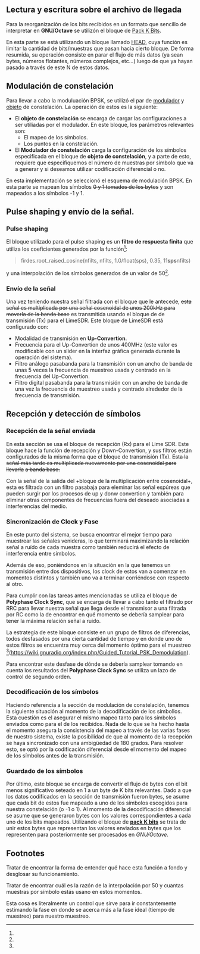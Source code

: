 ## Lectura y escritura sobre el archivo de llegada
Para la reorganización de los bits recibidos en un formato que sencillo de
interpretar en **GNU/Octave** se utilizón el bloque de 
[Pack K Bits](https://wiki.gnuradio.org/index.php/Pack_K_Bits).

En esta parte se está utilizando un bloque llamado
[HEAD](https://wiki.gnuradio.org/index.php/Head), cuya función es limitar la
cantidad de bits/muestras que pasan hacia cierto bloque. De forma resumida, su
operación consiste en parar el flujo de más datos (ya sean bytes, números
flotantes, números complejos, etc...) luego de que ya hayan pasado a través de
este N de estos datos.
    
## Modulación de constelación
Para llevar a cabo la moduluación BPSK, se utilizó el par de
[modulador](https://wiki.gnuradio.org/index.php/Constellation_Modulator) y
[objeto](https://wiki.gnuradio.org/index.php/Constellation_Object) de
constelación. La operación de estos es la siguiente:
- El **objeto de constelación** se encarga de cargar las configuraciones a ser
  utiliadas por el modulador. En este bloque, los parámetros relevantes son:
  + El mapeo de los símbolos.
  + Los puntos en la constelación.
- El **Modulador de constelación** carga la configuración de los símbolos
  especificada en el bloque de **objeto de constelación**, y a parte de esto,
  requiere que especifiquemos el número de muestras por símbolo que va a generar
  y si deseamos utilizar codificación diferencial o no.

En esta implementación se seleccionó el esquema de modulación BPSK. En esta
parte se mapean los símbolos ~~0 y 1 tomados de los bytes~~ y son mapeados a los
símbolos -1 y 1.  
## Pulse shaping y envío de la señal.
### Pulse shaping
El bloque utilizado para el pulse shaping es un **filtro de respuesta finita** que
utiliza los coeficientes generados por la función[^1]:

>firdes.root_raised_cosine(nfilts, nfilts, 1.0/float(sps), 0.35, 11**sps**nfilts)

y una interpolación de los símbolos generados de un valor de 50[^2].  
### Envío de la señal
Una vez teniendo nuestra señal filtrada con el bloque que le antecede,
~~esta señal es multiplicada por una señal cosenoidal de unos 200kHz para moverla de la banda base~~
es transmitida usando el bloque de de transmisión (Tx) para el LimeSDR.
Este bloque de LimeSDR está configurado con:
- Modalidad de transmisión en **Up-Convertion**.
- Frecuencia para el Up-Convertion de unos 400MHz (este valor es modificable con
  un slider en la interfaz gráfica generada durante la operación del sistema).
- Filtro análogo pasabanda para la transmisión con un ancho de banda de unas 5
  veces la frecuencia de muestreo usada y centrado en la frecuencia del
  Up-Convertion.
- Filtro digital pasabanda para la transmisión con un ancho de banda de una vez
  la frecuencia de muestreo usada y centrado alrededor de la frecuencia de
  transmisión.
  
## Recepción y detección de símbolos
### Recepción de la señal enviada
En esta sección se usa el bloque de recepción (Rx) para el Lime SDR. Este bloque
hace la función de recepción y Down-Convertion, y sus filtros están configurados
de la misma forma que el bloque de transmisión (Tx).
~~Esta la señal más tarde es multiplicada nuevamente por una cosenoidal para llevarla~~
~~a banda base.~~

Con la señal de la salida del +bloque de la multiplicación entre cosenoidal+,
esta es filtrada con un filtro pasabaja para eleminar las señal espúreas que
pueden surgir por los procesos de up y donw convertion y también para eliminar
otras componentes de frecuencias fuera del deseado asociadas a interferencias
del medio.

### Sincronización de Clock y Fase
En este punto del sistema, se busca encontrar el mejor tiempo para muestrear las
señales venideras, lo que terminará maximizando la relación señal a ruído de
cada muestra como también reducirá el efecto de interferencia entre símbolos.

Además de eso, poniéndonos en la situación en la que tenemos un transmisión
entre dos dispositivos, los clock de estos van a comenzar en momentos distintos
y también uno va a terminar corriéndose con respecto al otro.

Para cumplir con las tareas antes mencionadas se utiliza el bloque de
**Polyphase Clock Sync**, que se encarga de llevar a cabo tanto el filtrado por
RRC para llevar nuestra señal que llega desde el transmisor a una filtrada por
RC como la de encontrar en qué momento se debería samplear para tener la máxima
relación señal a ruido.

La estrategia de este bloque consiste en un grupo de filtros de diferencias,
todos desfasados por una cierta cantidad de tiempo y en donde uno de estos
filtros se encuentra muy cerca del momento óptimo para el muestreo
[^3](https://wiki.gnuradio.org/index.php/Guided_Tutorial_PSK_Demodulation).

Para encontrar este desfase de dónde se debería samplear tomando en cuenta los
resultados del **Polyphase Clock Sync** se utiliza un lazo de control de segundo
orden.  
### Decodificación de los símbolos
Haciendo referencia a la sección de modulación de constelación, tenemos la
siguiente situación al momento de la decodificación de los símbollos. Esta
cuestión es el asegurar el mismo mapeo tanto para los símbolos enviados como
para el de los recibidos. Nada de lo que se ha hecho hasta el momento asegura la
consistencia del mapeo a través de las varias fases de nuestro sistema, existe
la posibilidad de que al momento de la recepción se haya sincronizado con una
ambigüedad de 180 grados. Para resolver esto, se optó por la codificación
diferencial desde el momento del mapeo de los símbolos antes de la transmisión. 
### Guardado de los símbolos
Por último, este bloque se encarga de convertir el flujo de bytes con el bit
menos significativo seteado en 1 a un byte de K bits relevantes. Dado a que los
datos codificados en la sección de transmisión fueron bytes, se asume que cada
bit de estos fue mapeado a uno de los símbolos escogidos para nuestra
constelación (o -1 o 1). Al momento de la decodificación diferencial se asume
que se generaron bytes con los valores correspondientes a cada uno de los bits
mapeados. Utilizando el bloque de [**pack K bits**](https://wiki.gnuradio.org/index.php/Pack_K_Bits )
se trata de unir estos bytes que representan los valores enviados en bytes que 
los representen para posteriormente ser procesados en *GNU/Octave*.
## Footnotes

[^1]:
Tratar de encontrar la forma de entender qué hace esta función a fondo y desglosar su funcionamiento.
[^2]:
Tratar de encontrar cuál es la razón de la interpolación por 50 y cuantas muestras por símbolo estás usano en estos momentos.
[^3]:
Esta cosa es literalmente un control que sirve para ir constantemente estimando la fase en donde se acerca más a la fase ideal (tiempo de muestreo) para nuestro muestreo.

